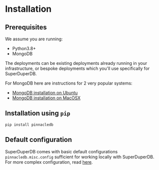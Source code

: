 # Installation

## Prerequisites

We assume you are running:

- Python3.8+
- MongoDB

The deployments can be existing deployments already running in your infrastructure, or
bespoke deployments which you'll use specifically for SuperDuperDB.

For MongoDB here are instructions for 2 very popular systems:

- [MongoDB installation on Ubuntu](https://www.mongodb.com/docs/manual/tutorial/install-mongodb-on-ubuntu)
- [MongoDB installation on MacOSX](https://www.mongodb.com/docs/manual/tutorial/install-mongodb-on-os-x/)

## Installation using `pip`

`pip install pinnacledb`

## Default configuration

SuperDuperDB comes with basic default configurations `pinnacledb.misc.config` sufficient for working locally with SuperDuperDB. For more complex configuration, read [here](configuration).